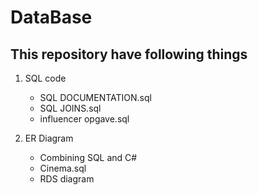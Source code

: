 # DataBase

## This repository have following things

1. SQL code
   - SQL DOCUMENTATION.sql
   - SQL JOINS.sql
   - influencer opgave.sql

2. ER Diagram
   - Combining SQL and C#
   - Cinema.sql
   - RDS diagram
